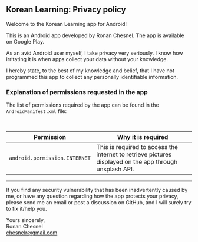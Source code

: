 ## Korean Learning: Privacy policy

Welcome to the Korean Learning app for Android!

This is an Android app developed by Ronan Chesnel.
The app is available on Google Play.

As an avid Android user myself, I take privacy very seriously.
I know how irritating it is when apps collect your data without your knowledge.

I hereby state, to the best of my knowledge and belief, that I have not programmed this app to collect any personally identifiable information.

### Explanation of permissions requested in the app

The list of permissions required by the app can be found in the `AndroidManifest.xml` file:

<br/>

| Permission | Why it is required |
| :---: | --- |
| `android.permission.INTERNET` | This is required to access the internet to retrieve pictures displayed on the app through unsplash API. |
 <hr style="border:1px solid gray">

If you find any security vulnerability that has been inadvertently caused by me, or have any question regarding how the app protects your privacy, please send me an email or post a discussion on GitHub, and I will surely try to fix it/help you.

Yours sincerely,  
Ronan Chesnel  
chesnelr@gmail.com
